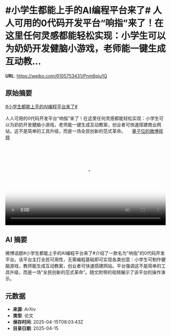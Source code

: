 # #小学生都能上手的AI编程平台来了# 人人可用的0代码开发平台“响指”来了！在这里任何灵感都能轻松实现：小学生可以为奶奶开发健脑小游戏，老师能一键生成互动教...

**URL**: https://weibo.com/6105753431/Pnm6pju1Q

## 原始摘要

<a href="https://m.weibo.cn/search?containerid=231522type%3D1%26t%3D10%26q%3D%23%E5%B0%8F%E5%AD%A6%E7%94%9F%E9%83%BD%E8%83%BD%E4%B8%8A%E6%89%8B%E7%9A%84AI%E7%BC%96%E7%A8%8B%E5%B9%B3%E5%8F%B0%E6%9D%A5%E4%BA%86%23&amp;extparam=%23%E5%B0%8F%E5%AD%A6%E7%94%9F%E9%83%BD%E8%83%BD%E4%B8%8A%E6%89%8B%E7%9A%84AI%E7%BC%96%E7%A8%8B%E5%B9%B3%E5%8F%B0%E6%9D%A5%E4%BA%86%23" data-hide=""><span class="surl-text">#小学生都能上手的AI编程平台来了#</span></a> <br><br>人人可用的0代码开发平台“响指”来了！在这里任何灵感都能轻松实现：小学生可以为奶奶开发健脑小游戏，老师能一键生成互动教案，创业者可快速搭建商业网站，这不是简单的工具升级，而是一场全民创新的范式革命。 <a href="https://video.weibo.com/show?fid=1034:5155664306307113" data-hide=""><span class="url-icon"><img style="width: 1rem;height: 1rem" src="https://h5.sinaimg.cn/upload/2015/09/25/3/timeline_card_small_video_default.png" referrerpolicy="no-referrer"></span><span class="surl-text">量子位的微博视频</span></a> <br clear="both"><div style="clear: both"></div><video controls="controls" poster="https://tvax1.sinaimg.cn/orj480/006Fd7o3ly1i0hd0kon6sj30u01hcmz2.jpg" style="width: 100%"><source src="https://f.video.weibocdn.com/o0/6RzDFqSalx08nujvsHaE01041200QA790E010.mp4?label=mp4_720p&amp;template=720x1280.24.0&amp;ori=0&amp;ps=1CwnkDw1GXwCQx&amp;Expires=1744707760&amp;ssig=wpHl52LeQy&amp;KID=unistore,video"><source src="https://f.video.weibocdn.com/o0/3aXgPKqTlx08nujuRpZm01041200uQiG0E010.mp4?label=mp4_hd&amp;template=540x960.24.0&amp;ori=0&amp;ps=1CwnkDw1GXwCQx&amp;Expires=1744707760&amp;ssig=rMI%2BgckQ04&amp;KID=unistore,video"><source src="https://f.video.weibocdn.com/o0/pma8jXOglx08nujuMFSg01041200gpb60E010.mp4?label=mp4_ld&amp;template=360x640.24.0&amp;ori=0&amp;ps=1CwnkDw1GXwCQx&amp;Expires=1744707760&amp;ssig=abNO8CvE4i&amp;KID=unistore,video"><p>视频无法显示，请前往<a href="https://video.weibo.com/show?fid=1034%3A5155664306307113" target="_blank" rel="noopener noreferrer">微博视频</a>观看。</p></video>

## AI 摘要

微博话题#小学生都能上手的AI编程平台来了#介绍了一款名为"响指"的0代码开发平台。该平台主打全民可用性，无需编程基础即可实现各类创意：小学生可制作健脑游戏，教师能生成互动教案，创业者可快速搭建网站。平台强调这不是简单的工具升级，而是一场"全民创新的范式革命"。随文附带的视频展示了该平台的操作演示。

## 元数据

- **来源**: ArXiv
- **类型**: 论文
- **保存时间**: 2025-04-15T08:03:43Z
- **目录日期**: 2025-04-15
